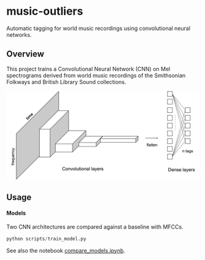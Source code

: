 # music-outliers

Automatic tagging for world music recordings using convolutional neural networks. 

## Overview

This project trains a Convolutional Neural Network (CNN) on Mel spectrograms derived from world music recordings of the Smithsonian Folkways and British Library Sound collections. 

![alt tag](https://raw.githubusercontent.com/mpanteli/world-music-tagging/master/data/cnn.png)

## Usage

#### Models

Two CNN architectures are compared against a baseline with MFCCs. 

```python
python scripts/train_model.py
```

See also the notebook [compare_models.ipynb](https://github.com/mpanteli/world-music-tagging/blob/master/notebooks/compare_models.ipynb).
